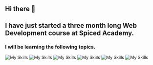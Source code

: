 ## Hi there 👋

<!--
**urbinaj61/urbinaj61** is a ✨ _special_ ✨ repository because its `README.md` (this file) appears on your GitHub profile.

Here are some ideas to get you started:-->

## I have just started a three month long Web Development course at Spiced Academy.

### I will be learning the following topics.

![My Skills](https://skillicons.dev/icons?i=html,&theme=light)
![My Skills](https://skillicons.dev/icons?i=css,&theme=light)
![My Skills](https://skillicons.dev/icons?i=javascript,&theme=light)
![My Skills](https://skillicons.dev/icons?i=react,&theme=light)
![My Skills](https://skillicons.dev/icons?i=nextjs,&theme=light)
![My Skills](https://skillicons.dev/icons?i=mongodb,&theme=light)
